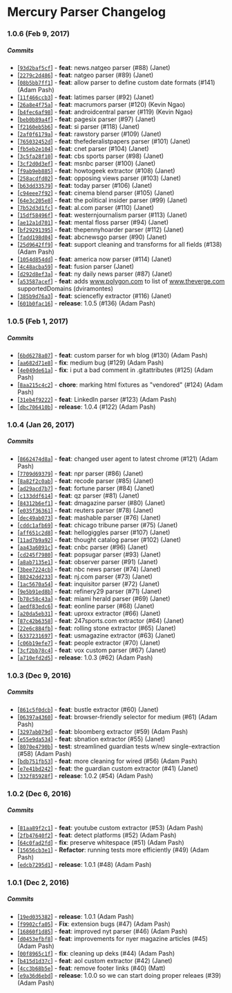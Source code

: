 # Mercury Parser Changelog

### 1.0.6 (Feb 9, 2017)

##### Commits

* [[`93d2baf5cf`](https://github.com/postlight/mercury-parser/commit/93d2baf5cf)] - **feat**: news.natgeo parser (#88) (Janet) 
* [[`2279c2d486`](https://github.com/postlight/mercury-parser/commit/2279c2d486)] - **feat**: natgeo parser (#89) (Janet) 
* [[`08b5bb7ff1`](https://github.com/postlight/mercury-parser/commit/08b5bb7ff1)] - **feat**: allow parser to define custom date formats (#141) (Adam Pash) 
* [[`11f466ccb3`](https://github.com/postlight/mercury-parser/commit/11f466ccb3)] - **feat**: latimes parser (#92) (Janet) 
* [[`26a8e4f75a`](https://github.com/postlight/mercury-parser/commit/26a8e4f75a)] - **feat**: macrumors parser (#120) (Kevin Ngao) 
* [[`b4fec6af98`](https://github.com/postlight/mercury-parser/commit/b4fec6af98)] - **feat**: androidcentral parser (#119) (Kevin Ngao) 
* [[`beb0b89a4f`](https://github.com/postlight/mercury-parser/commit/beb0b89a4f)] - **feat**: pagesix parser (#97) (Janet) 
* [[`f2160eb5b6`](https://github.com/postlight/mercury-parser/commit/f2160eb5b6)] - **feat**: si parser (#118) (Janet) 
* [[`2af0f6179a`](https://github.com/postlight/mercury-parser/commit/2af0f6179a)] - **feat**: rawstory parser (#109) (Janet) 
* [[`765032452d`](https://github.com/postlight/mercury-parser/commit/765032452d)] - **feat**: thefederalistpapers parser (#101) (Janet) 
* [[`fb5eb2e104`](https://github.com/postlight/mercury-parser/commit/fb5eb2e104)] - **feat**: cnet parser (#104) (Janet) 
* [[`3c5fa28f10`](https://github.com/postlight/mercury-parser/commit/3c5fa28f10)] - **feat**: cbs sports parser (#98) (Janet) 
* [[`3cf2d0d3ef`](https://github.com/postlight/mercury-parser/commit/3cf2d0d3ef)] - **feat**: msnbc parser (#100) (Janet) 
* [[`f9ab9eb885`](https://github.com/postlight/mercury-parser/commit/f9ab9eb885)] - **feat**: howtogeek extractor (#108) (Janet) 
* [[`258acdfd02`](https://github.com/postlight/mercury-parser/commit/258acdfd02)] - **feat**: opposing views parser (#103) (Janet) 
* [[`b63dd33579`](https://github.com/postlight/mercury-parser/commit/b63dd33579)] - **feat**: today parser (#106) (Janet) 
* [[`c94eee7f92`](https://github.com/postlight/mercury-parser/commit/c94eee7f92)] - **feat**: cinema blend parser (#105) (Janet) 
* [[`64e3c205e8`](https://github.com/postlight/mercury-parser/commit/64e3c205e8)] - **feat**: the political insider parser (#99) (Janet) 
* [[`7b52d3d1fc`](https://github.com/postlight/mercury-parser/commit/7b52d3d1fc)] - **feat**: al.com parser (#110) (Janet) 
* [[`15df58496f`](https://github.com/postlight/mercury-parser/commit/15df58496f)] - **feat**: westernjournalism parser (#113) (Janet) 
* [[`ae12a1d701`](https://github.com/postlight/mercury-parser/commit/ae12a1d701)] - **feat**: mental floss parser (#94) (Janet) 
* [[`bf29291395`](https://github.com/postlight/mercury-parser/commit/bf29291395)] - **feat**: thepennyhoarder parser (#112) (Janet) 
* [[`fadd198d04`](https://github.com/postlight/mercury-parser/commit/fadd198d04)] - **feat**: abcnewsgo parser (#90) (Janet) 
* [[`25d9642ff9`](https://github.com/postlight/mercury-parser/commit/25d9642ff9)] - **feat**: support cleaning and transforms for all fields (#138) (Adam Pash) 
* [[`1054d854dd`](https://github.com/postlight/mercury-parser/commit/1054d854dd)] - **feat**: america now parser (#114) (Janet) 
* [[`4c48acba59`](https://github.com/postlight/mercury-parser/commit/4c48acba59)] - **feat**: fusion parser (Janet) 
* [[`d292d8ef3a`](https://github.com/postlight/mercury-parser/commit/d292d8ef3a)] - **feat**: ny daily news parser (#87) (Janet) 
* [[`a53587acef`](https://github.com/postlight/mercury-parser/commit/a53587acef)] - **feat**: adds www.polygon.com to list of www.theverge.com supportedDomains (dviramontes) 
* [[`385b9d76a3`](https://github.com/postlight/mercury-parser/commit/385b9d76a3)] - **feat**: sciencefly extractor (#116) (Janet) 
* [[`601b0fac16`](https://github.com/postlight/mercury-parser/commit/601b0fac16)] - **release**: 1.0.5 (#136) (Adam Pash) 

### 1.0.5 (Feb 1, 2017)

##### Commits

* [[`6bd6278a07`](https://github.com/postlight/mercury-parser/commit/6bd6278a07)] - **feat**: custom parser for wh blog (#130) (Adam Pash) 
* [[`aa682d71e8`](https://github.com/postlight/mercury-parser/commit/aa682d71e8)] - **fix**: medium bug (#129) (Adam Pash) 
* [[`4e049de61a`](https://github.com/postlight/mercury-parser/commit/4e049de61a)] - **fix**: i put a bad comment in .gitattributes (#125) (Adam Pash) 
* [[`8aa215c4c2`](https://github.com/postlight/mercury-parser/commit/8aa215c4c2)] - **chore**: marking html fixtures as "vendored" (#124) (Adam Pash) 
* [[`31eb4f9222`](https://github.com/postlight/mercury-parser/commit/31eb4f9222)] - **feat**: LinkedIn parser (#123) (Adam Pash) 
* [[`dbc706410b`](https://github.com/postlight/mercury-parser/commit/dbc706410b)] - **release**: 1.0.4 (#122) (Adam Pash) 

### 1.0.4 (Jan 26, 2017)

##### Commits

* [[`8662474d8a`](https://github.com/postlight/mercury-parser/commit/8662474d8a)] - **feat**: changed user agent to latest chrome (#121) (Adam Pash) 
* [[`7709d69379`](https://github.com/postlight/mercury-parser/commit/7709d69379)] - **feat**: npr parser (#86) (Janet) 
* [[`8a82f2c0ab`](https://github.com/postlight/mercury-parser/commit/8a82f2c0ab)] - **feat**: recode parser (#85) (Janet) 
* [[`ad29acd7b7`](https://github.com/postlight/mercury-parser/commit/ad29acd7b7)] - **feat**: fortune parser (#84) (Janet) 
* [[`c133ddf614`](https://github.com/postlight/mercury-parser/commit/c133ddf614)] - **feat**: qz parser (#81) (Janet) 
* [[`84312b6ef1`](https://github.com/postlight/mercury-parser/commit/84312b6ef1)] - **feat**: dmagazine parser (#80) (Janet) 
* [[`e035f36361`](https://github.com/postlight/mercury-parser/commit/e035f36361)] - **feat**: reuters parser (#78) (Janet) 
* [[`dec49ab073`](https://github.com/postlight/mercury-parser/commit/dec49ab073)] - **feat**: mashable parser (#76) (Janet) 
* [[`cddc1afb69`](https://github.com/postlight/mercury-parser/commit/cddc1afb69)] - **feat**: chicago tribune parser (#75) (Janet) 
* [[`aff651c2d8`](https://github.com/postlight/mercury-parser/commit/aff651c2d8)] - **feat**: hellogiggles parser (#107) (Janet) 
* [[`11ad7b9a92`](https://github.com/postlight/mercury-parser/commit/11ad7b9a92)] - **feat**: thought catalog parser (#102) (Janet) 
* [[`aa43a6091c`](https://github.com/postlight/mercury-parser/commit/aa43a6091c)] - **feat**: cnbc parser (#96) (Janet) 
* [[`cd245f7980`](https://github.com/postlight/mercury-parser/commit/cd245f7980)] - **feat**: popsugar parser (#93) (Janet) 
* [[`a8ab7135e1`](https://github.com/postlight/mercury-parser/commit/a8ab7135e1)] - **feat**: observer parser (#91) (Janet) 
* [[`3bee7224cb`](https://github.com/postlight/mercury-parser/commit/3bee7224cb)] - **feat**: nbc news parser (#74) (Janet) 
* [[`88242dd233`](https://github.com/postlight/mercury-parser/commit/88242dd233)] - **feat**: nj.com parser (#73) (Janet) 
* [[`1ac5670a54`](https://github.com/postlight/mercury-parser/commit/1ac5670a54)] - **feat**: inquisitor parser (#72) (Janet) 
* [[`9e5b91ed8b`](https://github.com/postlight/mercury-parser/commit/9e5b91ed8b)] - **feat**: refinery29 parser (#71) (Janet) 
* [[`b78c58c43a`](https://github.com/postlight/mercury-parser/commit/b78c58c43a)] - **feat**: miami herald parser (#69) (Janet) 
* [[`aedf83edc6`](https://github.com/postlight/mercury-parser/commit/aedf83edc6)] - **feat**: eonline parser (#68) (Janet) 
* [[`a20da5eb31`](https://github.com/postlight/mercury-parser/commit/a20da5eb31)] - **feat**: uproxx extractor (#66) (Janet) 
* [[`87c42b6358`](https://github.com/postlight/mercury-parser/commit/87c42b6358)] - **feat**: 247sports.com extractor (#64) (Janet) 
* [[`22e6c884fb`](https://github.com/postlight/mercury-parser/commit/22e6c884fb)] - **feat**: rolling stone extractor (#65) (Janet) 
* [[`6337231697`](https://github.com/postlight/mercury-parser/commit/6337231697)] - **feat**: usmagazine extractor (#63) (Janet) 
* [[`c06b19efe7`](https://github.com/postlight/mercury-parser/commit/c06b19efe7)] - **feat**: people extractor (#70) (Janet) 
* [[`3cf2bb78c4`](https://github.com/postlight/mercury-parser/commit/3cf2bb78c4)] - **feat**: vox custom parser (#67) (Janet) 
* [[`a710efd2d5`](https://github.com/postlight/mercury-parser/commit/a710efd2d5)] - **release**: 1.0.3 (#62) (Adam Pash) 

### 1.0.3 (Dec 9, 2016)

##### Commits

* [[`861c5f0dcb`](https://github.com/postlight/mercury-parser/commit/861c5f0dcb)] - **feat**: bustle extractor (#60) (Janet) 
* [[`06397a4360`](https://github.com/postlight/mercury-parser/commit/06397a4360)] - **feat**: browser-friendly selector for medium (#61) (Adam Pash) 
* [[`3297ab079d`](https://github.com/postlight/mercury-parser/commit/3297ab079d)] - **feat**: bloomberg extractor (#59) (Adam Pash) 
* [[`e55e9da534`](https://github.com/postlight/mercury-parser/commit/e55e9da534)] - **feat**: sbnation extractor (#55) (Janet) 
* [[`8070e4790b`](https://github.com/postlight/mercury-parser/commit/8070e4790b)] - **test**: streamlined guardian tests w/new single-extraction (#58) (Adam Pash) 
* [[`bdb751fb53`](https://github.com/postlight/mercury-parser/commit/bdb751fb53)] - **feat**: more cleaning for wired (#56) (Adam Pash) 
* [[`e7e41bd242`](https://github.com/postlight/mercury-parser/commit/e7e41bd242)] - **feat**: the guardian custom extractor (#41) (Janet) 
* [[`332f85928f`](https://github.com/postlight/mercury-parser/commit/332f85928f)] - **release**: 1.0.2 (#54) (Adam Pash) 

### 1.0.2 (Dec 6, 2016)

##### Commits

* [[`81aa89f2c1`](https://github.com/postlight/mercury-parser/commit/81aa89f2c1)] - **feat**: youtube custom extractor (#53) (Adam Pash)
* [[`2fb47640f2`](https://github.com/postlight/mercury-parser/commit/2fb47640f2)] - **feat**: detect platforms (#52) (Adam Pash)
* [[`64c0fad2fd`](https://github.com/postlight/mercury-parser/commit/64c0fad2fd)] - **fix**: preserve whitespace (#51) (Adam Pash)
* [[`15656cb3e1`](https://github.com/postlight/mercury-parser/commit/15656cb3e1)] - **Refactor**: running tests more efficiently (#49) (Adam Pash)
* [[`edcb7295d1`](https://github.com/postlight/mercury-parser/commit/edcb7295d1)] - **release**: 1.0.1 (#48) (Adam Pash)

### 1.0.1 (Dec 2, 2016)

##### Commits

* [[`19ed035382`](https://github.com/postlight/mercury-parser/commit/19ed035382)] - **release**: 1.0.1 (Adam Pash)
* [[`f9902cfa05`](https://github.com/postlight/mercury-parser/commit/f9902cfa05)] - **Fix**: extension bugs (#47) (Adam Pash)
* [[`16860f1d85`](https://github.com/postlight/mercury-parser/commit/16860f1d85)] - **feat**: improved nyt parser (#46) (Adam Pash)
* [[`d0453efbf8`](https://github.com/postlight/mercury-parser/commit/d0453efbf8)] - **feat**: improvements for nyer magazine articles (#45) (Adam Pash)
* [[`00f8965c1f`](https://github.com/postlight/mercury-parser/commit/00f8965c1f)] - **fix**: cleaning up deks (#44) (Adam Pash)
* [[`b415d1d37c`](https://github.com/postlight/mercury-parser/commit/b415d1d37c)] - **feat**: aol custom extractor (#42) (Janet)
* [[`4cc3b68b5e`](https://github.com/postlight/mercury-parser/commit/4cc3b68b5e)] - **feat**: remove footer links (#40) (Matt)
* [[`e9a36d6ebd`](https://github.com/postlight/mercury-parser/commit/e9a36d6ebd)] - **release**: 1.0.0 so we can start doing proper releaes (#39) (Adam Pash)
